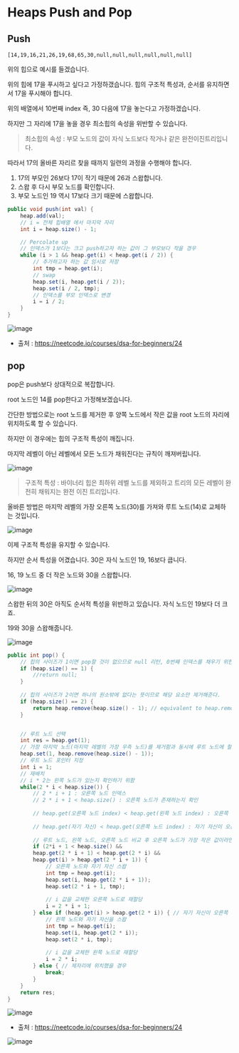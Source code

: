 # Heaps Push and Pop

## Push

`[14,19,16,21,26,19,68,65,30,null,null,null,null,null,null]`

위의 힙으로 예시를 들겠습니다.

위의 힙에 17을 푸시하고 싶다고 가정하갰습니다. 힙의 구조적 특성과, 순서를 유지하면서 17을 푸시해야 합니다.

위의 배열에서 10번째 index 즉, 30 다음에 17을 놓는다고 가정하겠습니다.

하지만 그 자리에 17을 놓을 경우 최소힙의 속성을 위반할 수 있습니다.

> 최소힙의 속성 : 부모 노드의 값이 자식 노드보다 작거나 같은 완전이진트리입니다.

따라서 17의 올바른 자리르 찾을 때까지 일련의 과정을 수행해야 합니다.

1. 17의 부모인 26보다 17이 작기 때문에 26과 스왑합니다.
2. 스왑 후 다시 부모 노드를 확인합니다.
3. 부모 노드인 19 역시 17보다 크기 때문에 스왑합니다.

```java
public void push(int val) {
    heap.add(val);
    // i = 전체 힙배열 에서 마지막 자리
    int i = heap.size() - 1;

    // Percolate up
    // 인덱스가 1보다는 크고 push하고자 하는 값이 그 부모보다 작을 경우
    while (i > 1 && heap.get(i) < heap.get(i / 2)) {
        // 추가하고자 하는 값 임시로 저장
        int tmp = heap.get(i);
        // swap
        heap.set(i, heap.get(i / 2));
        heap.set(i / 2, tmp);
        // 인덱스를 부모 인덱스로 변경
        i = i / 2;
    }
}
```

![image](https://github.com/hwibaski/java-problem-solving/assets/85930725/5f3fc3d6-f467-428b-90c6-a4ab3d749716)

- 출처 : https://neetcode.io/courses/dsa-for-beginners/24

## pop

pop은 push보다 상대적으로 복잡합니다.

root 노드인 14를 pop한다고 가정해보겠습니다.

간단한 방법으로는 root 노드를 제거한 후 양쪽 노드에서 작은 값을 root 노드의 자리에 위치하도록 할 수 있습니다.

하지만 이 경우에는 힙의 구조적 특성이 깨집니다.

마지막 레벨이 아닌 레벨에서 모든 노드가 채워진다는 규칙이 깨져버립니다.

![image](https://github.com/hwibaski/java-problem-solving/assets/85930725/49903bad-0b47-433f-b73f-445aa665af14)


> 구조적 특성 : 바이너리 힙은 최하위 레벨 노드를 제외하고 트리의 모든 레벨이 완전히 채워지는 완전 이진 트리입니다.

올바른 방법은 마지막 레벨의 가장 오른쪽 노드(30)를 가져와 루트 노드(14)로 교체하는 것입니다.

![image](https://github.com/hwibaski/java-problem-solving/assets/85930725/fed0676a-98c1-4d65-a9f2-1df628447c45)


이제 구조적 특성을 유지할 수 있습니다.

하지만 순서 특성을 어겼습니다. 30은 자식 노드인 19, 16보다 큽니다.

16, 19 노드 중 더 작은 노드와 30을 스왑합니다.

![image](https://github.com/hwibaski/java-problem-solving/assets/85930725/b9320955-925d-4027-a873-c4e63bcfceca)



스왑한 뒤의 30은 아직도 순서적 특성을 위반하고 있습니다. 자식 노드인 19보다 더 크죠.

19와 30을 스왑해줍니다.

![image](https://github.com/hwibaski/java-problem-solving/assets/85930725/fc7681ab-c796-4472-956d-938370b826ed)


```java
public int pop() {
    // 힙의 사이즈가 1이면 pop할 것이 없으므로 null 리턴, 0번째 인덱스를 채우기 위한 더미데이터가 존재하기 때문에 사이즈 1임
    if (heap.size() == 1) {
        //return null;
    }
    
    // 힙의 사이즈가 2이면 하나의 원소밖에 없다는 뜻이므로 해당 요소만 제거해준다.
    if (heap.size() == 2) {
        return heap.remove(heap.size() - 1); // equivalent to heap.remove(1)
    }


    // 루트 노드 선택
    int res = heap.get(1);
    // 가장 마지막 노드(마지막 레벨의 가장 우측 노드)를 제거함과 동시에 루트 노드에 할당
    heap.set(1, heap.remove(heap.size() - 1));
    // 루트 노드 포인터 지정
    int i = 1;
    // 재배치
    // i * 2는 왼쪽 노드가 있는지 확인하기 위함
    while(2 * i < heap.size()) {
        // 2 * i + 1 : 오른쪽 노드 인덱스
        // 2 * i + 1 < heap.size() : 오른쪽 노드가 존재하는지 확인
        
        // heap.get(오른쪽 노드 index) < heap.get(왼쪽 노드 index) : 오른쪽 노드가 왼쪽 노드보다 작다면
        
        // heap.get(자기 자신) < heap.get(오른쪽 노드 index) : 자기 자신이 오른쪽 노드보다 크다면
        
        // 루트 노드, 왼쪽 노드, 오른쪽 노드 비교 후 오른쪽 노드가 가장 작은 값이라면  
        if (2*i + 1 < heap.size() &&
        heap.get(2 * i + 1) < heap.get(2 * i) &&
        heap.get(i) > heap.get(2 * i + 1)) {
            // 오른쪽 노드와 자기 자신 스왑
            int tmp = heap.get(i);
            heap.set(i, heap.get(2 * i + 1));
            heap.set(2 * i + 1, tmp);
            
            // i 값을 교체한 오른쪽 노드로 재할당
            i = 2 * i + 1;
        } else if (heap.get(i) > heap.get(2 * i)) { // 자기 자신이 오른쪽 노드보다는 작지만 왼쪽 노드보다는 클 경우
            // 왼쪽 노드와 자기 자신을 스왑
            int tmp = heap.get(i);
            heap.set(i, heap.get(2 * i));
            heap.set(2 * i, tmp);
            
            // i 값을 교체한 왼쪽 노드로 재할당
            i = 2 * i;
        } else { // 제자리에 위치했을 경우
            break;
        }
    }
    return res;
}
```
![image](https://github.com/hwibaski/java-problem-solving/assets/85930725/83c890d7-ad9e-423c-937e-f414bb5375ff)

- 출처 : https://neetcode.io/courses/dsa-for-beginners/24

![image](https://github.com/hwibaski/java-problem-solving/assets/85930725/9b2aaaec-a61b-4b3d-b0c2-c783a4b6d474)


